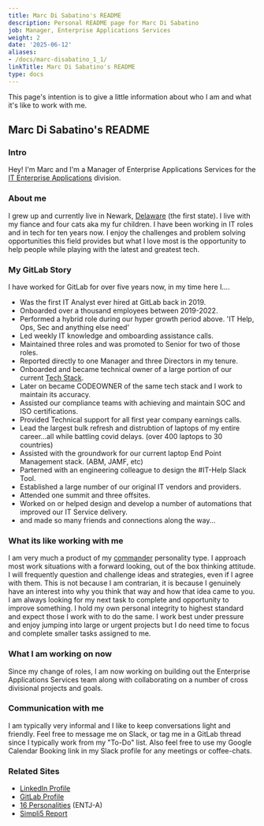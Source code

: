 ```yaml
---
title: Marc Di Sabatino's README
description: Personal README page for Marc Di Sabatino
job: Manager, Enterprise Applications Services
weight: 2
date: '2025-06-12'
aliases:
- /docs/marc-disabatino_1_1/
linkTitle: Marc Di Sabatino's README
type: docs
---
```


This page's intention is to give a little information about who I am and what it's like to work with me.

## Marc Di Sabatino's README

### Intro

Hey! I'm Marc and I'm a Manager of Enterprise Applications Services for the [IT Enterprise Applications](/handbook/business-technology/) division.

### About me

I grew up and currently live in Newark, [Delaware](https://simple.wikipedia.org/wiki/Delaware) (the first state). I live with my fiance and four cats aka my fur children. I have been working in IT roles and in tech for ten years now. I enjoy the challenges and problem solving opportunities this field provides but what I love most is the opportunity to help people while playing with the latest and greatest tech.

### My GitLab Story

I have worked for GitLab for over five years now, in my time here I....

- Was the first IT Analyst ever hired at GitLab back in 2019.
- Onboarded over a thousand employees between 2019-2022.
- Performed a hybrid role during our hyper growth period above. 'IT Help, Ops, Sec and anything else need'
- Led weekly IT knowledge and omboarding assistance calls.
- Maintained three roles and was promoted to Senior for two of those roles.
- Reported directly to one Manager and three Directors in my tenure.
- Onboarded and became technical owner of a large portion of our current [Tech Stack](/handbook/business-technology/tech-stack/).
- Later on became CODEOWNER of the same tech stack and I work to maintain its accuracy.
- Assisted our compliance teams with achieving and maintain SOC and ISO certifications.
- Provided Technical support for all first year company earnings calls.
- Lead the largest bulk refresh and distrubtion of laptops of my entire career...all while battling covid delays. (over 400 laptops to 30 countries)
- Assisted with the groundwork for our current laptop End Point Management stack. (ABM, JAMF, etc)
- Parterned with an engineering colleague to design the #IT-Help Slack Tool.
- Established a large number of our original IT vendors and providers.
- Attended one summit and three offsites.
- Worked on or helped design and develop a number of automations that improved our IT Service delivery.
- and made so many friends and connections along the way...

### What its like working with me

I am very much a product of my [commander](https://www.forbes.com/health/mind/entj-personality-type/) personality type. I approach most work situations with a forward looking, out of the box thinking attitude. I will frequently question and challenge ideas and strategies, even if I agree with them. This is not because I am contrarian, it is because I genuinely have an interest into why you think that way and how that idea came to you. I am always looking for my next task to complete and opportunity to improve something. I hold my own personal integrity to highest standard and expect those I work with to do the same. I work best under pressure and enjoy jumping into large or urgent projects but I do need time to focus and complete smaller tasks assigned to me.

### What I am working on now

Since my change of roles, I am now working on building out the Enterprise Applications Services team along with collaborating on a number of cross divisional projects and goals.

### Communication with me

I am typically very informal and I like to keep conversations light and friendly. Feel free to message me on Slack, or tag me in a GitLab thread since I typically work from my "To-Do" list. Also feel free to use my Google Calendar Booking link in my Slack profile for any meetings or coffee-chats.

### Related Sites

- [LinkedIn Profile](https://www.linkedin.com/in/marc-disabatino/)
- [GitLab Profile](https://gitlab.com/marc_disabatino)
- [16 Personalities](https://www.16personalities.com/profiles/494e90f221560) (ENTJ-A)
- [Simpli5 Report](https://docs.google.com/document/d/152llveMp7nzM0DpQQo91eHBtzcovGyKRhpAIy-NI_1o/edit)
